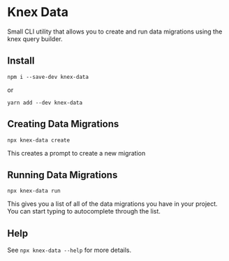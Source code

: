 # Knex Data

Small CLI utility that allows you to create and run data migrations using the knex query builder.

## Install

```shell
npm i --save-dev knex-data
```

or

```shell
yarn add --dev knex-data
```

## Creating Data Migrations

```shell
npx knex-data create
```

This creates a prompt to create a new migration

## Running Data Migrations

```shell
npx knex-data run
```

This gives you a list of all of the data migrations you have in your project. You can start typing to autocomplete through the list.

## Help

See `npx knex-data --help` for more details.
